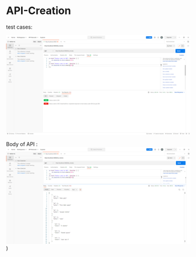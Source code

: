 # API-Creation

test cases:

![A test image](photos/Screenshot%20(57).png)

Body of API :
![A body image](photos/Screenshot%20(59).png))